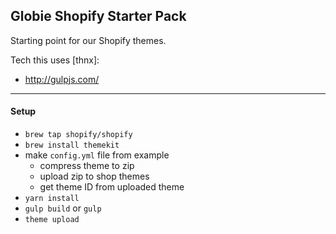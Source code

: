 Globie Shopify Starter Pack
---

Starting point for our Shopify themes.

Tech this uses [thnx]:

- http://gulpjs.com/

---

#### Setup
- `brew tap shopify/shopify`
- `brew install themekit`
- make `config.yml` file from example
  - compress theme to zip
  - upload zip to shop themes
  - get theme ID from uploaded theme
- `yarn install`
- `gulp build` or `gulp`
- `theme upload`
